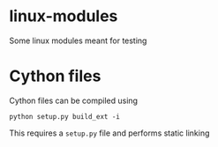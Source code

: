 # linux-modules
Some linux modules meant for testing

# Cython files
Cython files can be compiled using
```
python setup.py build_ext -i
```
This requires a ``setup.py`` file and performs static linking 


